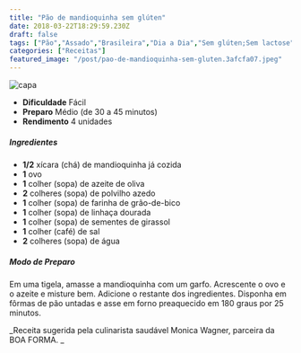 ```yaml
---
title: "Pão de mandioquinha sem glúten"
date: 2018-03-22T18:29:59.230Z
draft: false
tags: ["Pão","Assado","Brasileira","Dia a Dia","Sem glúten;Sem lactose","Pão","Receitas","Receitas sem glúten","Receitas simples e fáceis"]
categories: ["Receitas"]
featured_image: "/post/pao-de-mandioquinha-sem-gluten.3afcfa07.jpeg"
---
```


![capa](/post/pao-de-mandioquinha-sem-gluten.3afcfa07.jpeg)

*   **Dificuldade** Fácil
*   **Preparo** Médio (de 30 a 45 minutos)
*   **Rendimento** 4 unidades

##### Ingredientes

*   **1/2** xícara (chá) de mandioquinha já cozida
*   **1** ovo
*   **1** colher (sopa) de azeite de oliva
*   **2** colheres (sopa) de polvilho azedo
*   **1** colher (sopa) de farinha de grão-de-bico
*   **1** colher (sopa) de linhaça dourada
*   **1** colher (sopa) de sementes de girassol
*   **1** colher (café) de sal
*   **2** colheres (sopa) de água

##### Modo de Preparo

Em uma tigela, amasse a mandioquinha com um garfo. Acrescente o ovo e o azeite e misture bem. Adicione o restante dos ingredientes. Disponha em fôrmas de pão untadas e asse em forno preaquecido em 180 graus por 25 minutos.

_Receita sugerida pela culinarista saudável Monica Wagner, parceira da BOA FORMA. _
